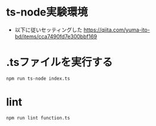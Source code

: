 
# ts-node実験環境

- 以下に従いセッティングした
https://qiita.com/yuma-ito-bd/items/cca7490fd7e300bbf169


# .tsファイルを実行する

```
npm run ts-node index.ts
```

# lint

```
npm run lint function.ts
```